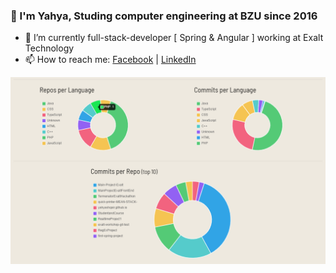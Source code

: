 
### 👋 I'm Yahya, Studing computer engineering at BZU since 2016

- 🔭 I’m currently full-stack-developer [ Spring & Angular ] working at Exalt Technology
- 📫 How to reach me:
[Facebook](https://facebook.com/yahya.shqair) | 
[LinkedIn](https://www.linkedin.com/in/yahyashqair/) 

![GitHub Logo](https://github.com/yahyashqair/yahyashqair/blob/master/pic.png)
